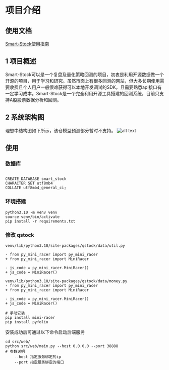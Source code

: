 # 项目介绍
## 使用文档
[Smart-Stock使用指南](https://smart-stock-docs.readthedocs.io/en/latest/index.html)
## 1 项目概述
Smart-Stock可以是一个复盘及量化策略回测的项目，初衷是利用开源数据做一个开源的项目，用于学习和研究。虽然市面上有很多回测的网站，但大多长期使用需要收费且个人用户一般很难获得可以本地开发调试的SDK，且需要熟悉api接口有一定学习成本。Smart-Stock是一个完全利用开源工具搭建的回测系统，目前只支持A股股票数据分析和回测。
## 2 系统架构图
理想中结构图如下所示，该仓模型预测部分暂时不支持。
![alt text](./docs/imgs/design.jpg)


## 使用
### 数据库
```

CREATE DATABASE smart_stock
CHARACTER SET utf8mb4
COLLATE utf8mb4_general_ci;

```


### 环境搭建
```
python3.10 -m venv venv
source venv/bin/activate
pip install -r requirements.txt 

```
### 修改 qstock
```
venv/lib/python3.10/site-packages/qstock/data/util.py

- from py_mini_racer import py_mini_racer
+ from py_mini_racer import MiniRacer

- js_code = py_mini_racer.MiniRacer()
+ js_code = MiniRacer()

venv/lib/python3.10/site-packages/qstock/data/money.py
- from py_mini_racer import py_mini_racer
+ from py_mini_racer import MiniRacer

- js_code = py_mini_racer.MiniRacer()
+ js_code = MiniRacer()

# 手动安装
pip install mini-racer
pip install pyfolio

```


安装成功后可通过以下命令启动后端服务
```
cd src/web/
python src/web/main.py --host 0.0.0.0 --port 38888
# 参数说明
    --host 指定服务绑定的ip
    --port 指定服务绑定的端口
```